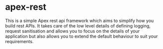 # apex-rest
This is a simple Apex rest api framework which aims to simplify how you build rest APIs. It takes care of the low level details of defining logging, request sanitisation and allows you to focus on the details of your application but also allows you to extend the default behaviour to suit your requirements.
